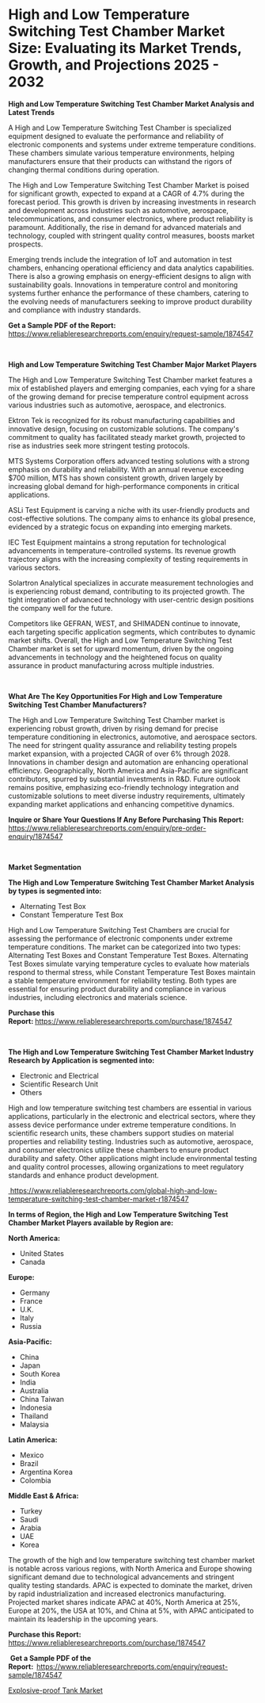 <p><h1>High and Low Temperature Switching Test Chamber Market Size: Evaluating its Market Trends, Growth, and Projections 2025 - 2032</h1></p><p><strong>High and Low Temperature Switching Test Chamber Market Analysis and Latest Trends</strong></p>
<p><p>A High and Low Temperature Switching Test Chamber is specialized equipment designed to evaluate the performance and reliability of electronic components and systems under extreme temperature conditions. These chambers simulate various temperature environments, helping manufacturers ensure that their products can withstand the rigors of changing thermal conditions during operation.</p><p>The High and Low Temperature Switching Test Chamber Market is poised for significant growth, expected to expand at a CAGR of 4.7% during the forecast period. This growth is driven by increasing investments in research and development across industries such as automotive, aerospace, telecommunications, and consumer electronics, where product reliability is paramount. Additionally, the rise in demand for advanced materials and technology, coupled with stringent quality control measures, boosts market prospects. </p><p>Emerging trends include the integration of IoT and automation in test chambers, enhancing operational efficiency and data analytics capabilities. There is also a growing emphasis on energy-efficient designs to align with sustainability goals. Innovations in temperature control and monitoring systems further enhance the performance of these chambers, catering to the evolving needs of manufacturers seeking to improve product durability and compliance with industry standards.</p></p>
<p><strong>Get a Sample PDF of the Report:&nbsp;</strong> <a href="https://www.reliableresearchreports.com/enquiry/request-sample/1874547?utm_campaign=2203&utm_medium=2&utm_source=Github&utm_content=ia&utm_term=28022025&utm_id=high-and-low-temperature-switching-test-chamber">https://www.reliableresearchreports.com/enquiry/request-sample/1874547</a></p>
<p>&nbsp;</p>
<p><strong>High and Low Temperature Switching Test Chamber Major Market Players</strong></p>
<p><p>The High and Low Temperature Switching Test Chamber market features a mix of established players and emerging companies, each vying for a share of the growing demand for precise temperature control equipment across various industries such as automotive, aerospace, and electronics.</p><p>Ektron Tek is recognized for its robust manufacturing capabilities and innovative design, focusing on customizable solutions. The company's commitment to quality has facilitated steady market growth, projected to rise as industries seek more stringent testing protocols.</p><p>MTS Systems Corporation offers advanced testing solutions with a strong emphasis on durability and reliability. With an annual revenue exceeding $700 million, MTS has shown consistent growth, driven largely by increasing global demand for high-performance components in critical applications.</p><p>ASLi Test Equipment is carving a niche with its user-friendly products and cost-effective solutions. The company aims to enhance its global presence, evidenced by a strategic focus on expanding into emerging markets.</p><p>IEC Test Equipment maintains a strong reputation for technological advancements in temperature-controlled systems. Its revenue growth trajectory aligns with the increasing complexity of testing requirements in various sectors.</p><p>Solartron Analytical specializes in accurate measurement technologies and is experiencing robust demand, contributing to its projected growth. The tight integration of advanced technology with user-centric design positions the company well for the future.</p><p>Competitors like GEFRAN, WEST, and SHIMADEN continue to innovate, each targeting specific application segments, which contributes to dynamic market shifts. Overall, the High and Low Temperature Switching Test Chamber market is set for upward momentum, driven by the ongoing advancements in technology and the heightened focus on quality assurance in product manufacturing across multiple industries.</p></p>
<p>&nbsp;</p>
<p><strong>What Are The Key Opportunities For High and Low Temperature Switching Test Chamber Manufacturers?</strong></p>
<p><p>The High and Low Temperature Switching Test Chamber market is experiencing robust growth, driven by rising demand for precise temperature conditioning in electronics, automotive, and aerospace sectors. The need for stringent quality assurance and reliability testing propels market expansion, with a projected CAGR of over 6% through 2028. Innovations in chamber design and automation are enhancing operational efficiency. Geographically, North America and Asia-Pacific are significant contributors, spurred by substantial investments in R&D. Future outlook remains positive, emphasizing eco-friendly technology integration and customizable solutions to meet diverse industry requirements, ultimately expanding market applications and enhancing competitive dynamics.</p></p>
<p><strong>Inquire or Share Your Questions If Any Before Purchasing This Report:</strong> <a href="https://www.reliableresearchreports.com/enquiry/pre-order-enquiry/1874547?utm_campaign=2203&utm_medium=2&utm_source=Github&utm_content=ia&utm_term=28022025&utm_id=high-and-low-temperature-switching-test-chamber">https://www.reliableresearchreports.com/enquiry/pre-order-enquiry/1874547</a></p>
<p>&nbsp;</p>
<p><strong>Market Segmentation</strong></p>
<p><strong>The High and Low Temperature Switching Test Chamber Market Analysis by types is segmented into:</strong></p>
<p><ul><li>Alternating Test Box</li><li>Constant Temperature Test Box</li></ul></p>
<p><p>High and Low Temperature Switching Test Chambers are crucial for assessing the performance of electronic components under extreme temperature conditions. The market can be categorized into two types: Alternating Test Boxes and Constant Temperature Test Boxes. Alternating Test Boxes simulate varying temperature cycles to evaluate how materials respond to thermal stress, while Constant Temperature Test Boxes maintain a stable temperature environment for reliability testing. Both types are essential for ensuring product durability and compliance in various industries, including electronics and materials science.</p></p>
<p><strong>Purchase this Report:&nbsp;</strong><a href="https://www.reliableresearchreports.com/purchase/1874547?utm_campaign=2203&utm_medium=2&utm_source=Github&utm_content=ia&utm_term=28022025&utm_id=high-and-low-temperature-switching-test-chamber">https://www.reliableresearchreports.com/purchase/1874547</a></p>
<p>&nbsp;</p>
<p><strong>The High and Low Temperature Switching Test Chamber Market Industry Research by Application is segmented into:</strong></p>
<p><ul><li>Electronic and Electrical</li><li>Scientific Research Unit</li><li>Others</li></ul></p>
<p><p>High and low temperature switching test chambers are essential in various applications, particularly in the electronic and electrical sectors, where they assess device performance under extreme temperature conditions. In scientific research units, these chambers support studies on material properties and reliability testing. Industries such as automotive, aerospace, and consumer electronics utilize these chambers to ensure product durability and safety. Other applications might include environmental testing and quality control processes, allowing organizations to meet regulatory standards and enhance product development.</p></p>
<p><a href="https://www.reliableresearchreports.com/global-high-and-low-temperature-switching-test-chamber-market-r1874547?utm_campaign=2203&utm_medium=2&utm_source=Github&utm_content=ia&utm_term=28022025&utm_id=high-and-low-temperature-switching-test-chamber">&nbsp;https://www.reliableresearchreports.com/global-high-and-low-temperature-switching-test-chamber-market-r1874547</a></p>
<p><strong>In terms of Region, the High and Low Temperature Switching Test Chamber Market Players available by Region are:</strong></p>
<p>
    <p> <strong> North America: </strong>
        <ul>
            <li>United States</li>
            <li>Canada</li>
        </ul>
        </p> 
    <p> <strong> Europe: </strong>
        <ul>
            <li>Germany</li>
            <li>France</li>
            <li>U.K.</li>
            <li>Italy</li>
            <li>Russia</li>
        </ul>
        </p> 
    <p> <strong> Asia-Pacific: </strong>
        <ul>
            <li>China</li>
            <li>Japan</li>
            <li>South Korea</li>
            <li>India</li>
            <li>Australia</li>
            <li>China Taiwan</li>
            <li>Indonesia</li>
            <li>Thailand</li>
            <li>Malaysia</li>
        </ul>
        </p> 
    <p> <strong> Latin America: </strong>
        <ul>
            <li>Mexico</li>
            <li>Brazil</li>
            <li>Argentina Korea</li>
            <li>Colombia</li>
        </ul>
        </p> 
    <p> <strong> Middle East & Africa: </strong>
        <ul>
            <li>Turkey</li>
            <li>Saudi</li>
            <li>Arabia</li>
            <li>UAE</li>
            <li>Korea</li>
        </ul>
    </p>
    </p>
<p><p>The growth of the high and low temperature switching test chamber market is notable across various regions, with North America and Europe showing significant demand due to technological advancements and stringent quality testing standards. APAC is expected to dominate the market, driven by rapid industrialization and increased electronics manufacturing. Projected market shares indicate APAC at 40%, North America at 25%, Europe at 20%, the USA at 10%, and China at 5%, with APAC anticipated to maintain its leadership in the upcoming years.</p></p>
<p><strong>Purchase this Report: </strong><a href="https://www.reliableresearchreports.com/purchase/1874547?utm_campaign=2203&utm_medium=2&utm_source=Github&utm_content=ia&utm_term=28022025&utm_id=high-and-low-temperature-switching-test-chamber">https://www.reliableresearchreports.com/purchase/1874547</a></p>
<p>&nbsp;<strong>Get a Sample PDF of the Report:&nbsp;&nbsp;</strong><a href="https://www.reliableresearchreports.com/enquiry/request-sample/1874547?utm_campaign=2203&utm_medium=2&utm_source=Github&utm_content=ia&utm_term=28022025&utm_id=high-and-low-temperature-switching-test-chamber">https://www.reliableresearchreports.com/enquiry/request-sample/1874547</a></p>
<p><strong></strong></p>
<p><p><a href="https://github.com/chikenmhamdi/Market-Research-Report-List-1/blob/main/explosive-proof-tank-market.md?utm_campaign=2203&utm_medium=2&utm_source=Github&utm_content=ia&utm_term=28022025&utm_id=high-and-low-temperature-switching-test-chamber">Explosive-proof Tank Market</a></p></p>